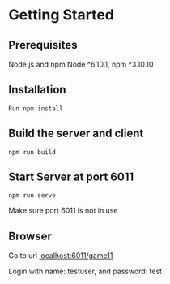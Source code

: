 # Getting Started
## Prerequisites
Node.js and npm Node ^6.10.1, npm ^3.10.10
## Installation
	Run npm install 
## Build the server and client 

	npm run build
## Start Server at port 6011
	npm run serve
Make sure port 6011 is not in use

## Browser
Go to url [localhost:6011/game11](http://localhost:6011/game11/)

Login with name: testuser, and password: test 
	
